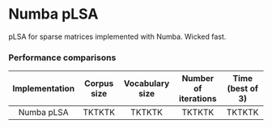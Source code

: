 # Numba pLSA
pLSA for sparse matrices implemented with Numba. Wicked fast.

### Performance comparisons
| Implementation | Corpus size | Vocabulary size | Number of iterations | Time (best of 3) |
|:--------------:|:-----------:|:---------------:|:--------------------:|:----------------:|
| Numba pLSA     | TKTKTK      | TKTKTK          | TKTKTK               | TKTKTK           |
